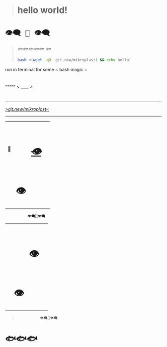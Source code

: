 > # hello world!
>
# ` 👁️‍🗨️ 👄 👁️‍🗨️ `
> 🐟🐟🐟🐟🐟  🐟
> ```bash
> bash <(wget -qO- git.new/mikroplast) && echo hello!
> ```
run in terminal for some ~ bash magic ~

# 



""""" >  ____ <
# 
---

[>_git.new/mikroplast_<](https://git.new/mikroplast)

---

<table><tbody><tr><td>&nbsp;</td><td>&nbsp;</td><td>&nbsp;</td><td>&nbsp;</td></tr><tr><td>🏒</td><td>&nbsp;</td><td><h1><i><s><strong><u>👁️</u></strong></s></i></h1></td><td>&nbsp;</td></tr><tr><td>&nbsp;</td><td><h1>👁️</h1></td><td>&nbsp;</td><td>&nbsp;</td></tr></tbody></table>

```python
          👁️‍🗨️👄👁️‍🗨️
```

<table><tbody><tr><td>&nbsp;</td><td>&nbsp;</td><td>&nbsp;</td><td>&nbsp;</td></tr><tr><td>&nbsp;</td><td>&nbsp;</td><td><h1>👁️</h1></td><td>&nbsp;</td></tr><tr><td>&nbsp;</td><td><h1>👁️</h1></td><td>&nbsp;</td><td>&nbsp;</td></tr></tbody></table>

> ```python
>           👁️‍🗨️👄👁️‍🗨️
> ```

# 🐟🐟🐟
